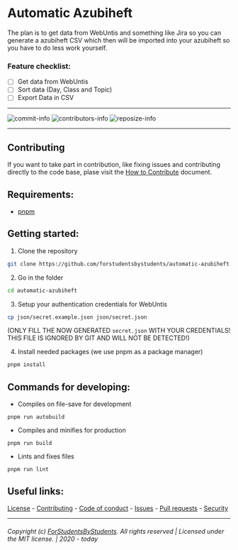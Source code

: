 # Automatic Azubiheft 
The plan is to get data from WebUntis and something like Jira so you can generate a azubiheft CSV which then will be imported into your azubiheft so you have to do less work yourself.

### Feature checklist:

- [ ] Get data from WebUntis
- [ ] Sort data (Day, Class and Topic)
- [ ] Export Data in CSV

---- 

  ![commit-info][commit-info]
  ![contributors-info][contributors-info]
  ![reposize-info][reposize-info]

----

## Contributing

If you want to take part in contribution, like fixing issues and contributing directly to the code base, plase visit the [How to Contribute][github-contribute] document.

## Requirements:
- [pnpm](https://pnpm.js.org/en/installation)

## Getting started:
1. Clone the repository
```bash
git clone https://github.com/forstudentsbystudents/automatic-azubiheft.git
```

2. Go in the folder
```bash
cd automatic-azubiheft
```

3. Setup your authentication credentials for WebUntis
```bash
cp json/secret.example.json json/secret.json
```
(ONLY FILL THE NOW GENERATED `secret.json` WITH YOUR CREDENTIALS! 
THIS FILE IS IGNORED BY GIT AND WILL NOT BE DETECTED!)

4. Install needed packages (we use pnpm as a package manager)
```bash
pnpm install
```

## Commands for developing:
- Compiles on file-save for development
```
pnpm run autobuild
```

- Compiles and minifies for production
```
pnpm run build
```

- Lints and fixes files
```
pnpm run lint
```

## Useful links:
[License][github-license] - 
[Contributing][github-contribute] - 
[Code of conduct][github-codeofconduct] - 
[Issues][github-issues] - 
[Pull requests][github-pulls] - 
[Security][github-security] 

<hr>  

###### Copyright (c) [ForStudentsByStudents][github-team]. All rights reserved | Licensed under the MIT license. | 2020 - today

<!-- Variables -->
[github-team]: https://github.com/forstudentsbystudents

[github-license]: https://github.com/forstudentsbystudents/automatic-azubiheft/blob/master/LICENSE
[github-contribute]: https://github.com/forstudentsbystudents/automatic-azubiheft/blob/master/CONTRIBUTING.md
[github-codeofconduct]: https://github.com/forstudentsbystudents/automatic-azubiheft/blob/master/CODE_OF_CONDUCT.md
[github-issues]: https://github.com/forstudentsbystudents/automatic-azubiheft/issues
[github-pulls]: https://github.com/forstudentsbystudents/automatic-azubiheft/pulls
[github-security]: https://github.com/forstudentsbystudents/automatic-azubiheft/blob/master/SECURITY.md

[commit-info]: https://img.shields.io/github/last-commit/forstudentsbystudents/automatic-azubiheft?style=flat-square

[contributors-info]: https://img.shields.io/github/contributors/forstudentsbystudents/automatic-azubiheft?style=flat-square

[reposize-info]: https://img.shields.io/github/repo-size/forstudentsbystudents/automatic-azubiheft?style=flat-square